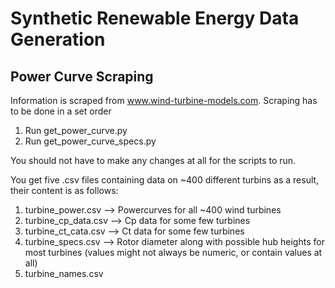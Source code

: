 # Synthetic Renewable Energy Data Generation





## Power Curve Scraping

Information is scraped from www.wind-turbine-models.com. Scraping has to be done in a set order

1. Run get_power_curve.py
2. Run get_power_curve_specs.py

You should not have to make any changes at all for the scripts to run.

You get five .csv files containing data on ~400 different turbins as a result, their content is as follows:

1. turbine_power.csv                    --> Powercurves for all ~400 wind turbines
2. turbine_cp_data.csv                  --> Cp data for some few turbines
3. turbine_ct_cata.csv                  --> Ct data for some few turbines
4. turbine_specs.csv                    --> Rotor diameter along with possible hub heights for most turbines 
                                        (values might not always be numeric, or contain values at all)
5. turbine_names.csv